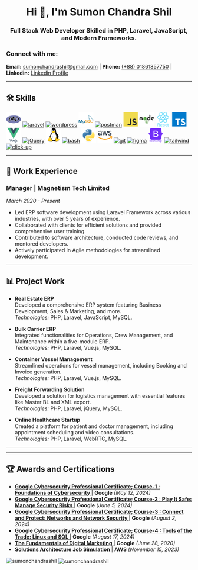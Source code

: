 <h1 align="center">Hi 👋, I'm Sumon Chandra Shil</h1>
<h3 align="center">Full Stack Web Developer Skilled in PHP, Laravel, JavaScript, and Modern Frameworks.</h3>

<h3 align="left">Connect with me:</h3>
<p align="left">
  
**Email:** [sumonchandrashil@gmail.com](mailto:sumonchandrashil@gmail.com) |
**Phone:** [(+88) 01861857750](tel:+8801861857750) |
**Linkedin:** [Linkedin Profile](https://www.linkedin.com/in/sumon-chandra-shil)

</p>

---

## 🛠 Skills
<p align="left">
  <a href="https://www.php.net" target="_blank" rel="noreferrer"><img src="https://raw.githubusercontent.com/devicons/devicon/master/icons/php/php-original.svg" alt="php" width="40" height="40"/></a>
  <a href="https://laravel.com/" target="_blank" rel="noreferrer"><img src="https://cdn.worldvectorlogo.com/logos/laravel-2.svg" alt="laravel" width="40" height="40"/></a>
  <a href="https://wordpress.com/" target="_blank" rel="noreferrer"><img src="https://www.vectorlogo.zone/logos/wordpress/wordpress-icon.svg" alt="wordpress" width="40" height="40"/></a>  
  <a href="https://www.mysql.com/" target="_blank" rel="noreferrer"><img src="https://raw.githubusercontent.com/devicons/devicon/master/icons/mysql/mysql-original-wordmark.svg" alt="mysql" width="40" height="40"/></a>    
  <a href="https://postman.com" target="_blank" rel="noreferrer"><img src="https://www.vectorlogo.zone/logos/getpostman/getpostman-icon.svg" alt="postman" width="40" height="40"/></a>  
  <a href="https://developer.mozilla.org/en-US/docs/Web/JavaScript" target="_blank" rel="noreferrer"><img src="https://raw.githubusercontent.com/devicons/devicon/master/icons/javascript/javascript-original.svg" alt="javascript" width="40" height="40"/></a>  
  <a href="https://nodejs.org" target="_blank" rel="noreferrer"><img src="https://raw.githubusercontent.com/devicons/devicon/master/icons/nodejs/nodejs-original-wordmark.svg" alt="nodejs" width="40" height="40"/></a>
  <a href="https://reactjs.org/" target="_blank" rel="noreferrer"><img src="https://raw.githubusercontent.com/devicons/devicon/master/icons/react/react-original-wordmark.svg" alt="react" width="40" height="40"/></a>
  <a href="https://www.typescriptlang.org/" target="_blank" rel="noreferrer"><img src="https://raw.githubusercontent.com/devicons/devicon/master/icons/typescript/typescript-original.svg" alt="typescript" width="40" height="40"/></a>
  <a href="https://vuejs.org/" target="_blank" rel="noreferrer"><img src="https://raw.githubusercontent.com/devicons/devicon/master/icons/vuejs/vuejs-original-wordmark.svg" alt="vuejs" width="40" height="40"/></a>
  <a href="https://jquery.com" target="_blank" rel="noreferrer"><img src="https://www.vectorlogo.zone/logos/jquery/jquery-icon.svg" alt="jQuery" width="40" height="40"/></a>  
  <a href="https://www.linux.org/" target="_blank" rel="noreferrer"><img src="https://raw.githubusercontent.com/devicons/devicon/master/icons/linux/linux-original.svg" alt="linux" width="40" height="40"/></a>
  <a href="https://www.gnu.org/software/bash/" target="_blank" rel="noreferrer"><img src="https://www.vectorlogo.zone/logos/gnu_bash/gnu_bash-icon.svg" alt="bash" width="40" height="40"/></a>
  <a href="https://www.python.org" target="_blank" rel="noreferrer"><img src="https://raw.githubusercontent.com/devicons/devicon/master/icons/python/python-original.svg" alt="python" width="40" height="40"/></a>    
  <a href="https://aws.amazon.com" target="_blank" rel="noreferrer"><img src="https://raw.githubusercontent.com/devicons/devicon/master/icons/amazonwebservices/amazonwebservices-original-wordmark.svg" alt="aws" width="40" height="40"/></a>
  <a href="https://git-scm.com/" target="_blank" rel="noreferrer"><img src="https://www.vectorlogo.zone/logos/git-scm/git-scm-icon.svg" alt="git" width="40" height="40"/></a>
  <a href="https://www.figma.com/" target="_blank" rel="noreferrer"><img src="https://www.vectorlogo.zone/logos/figma/figma-icon.svg" alt="figma" width="40" height="40"/></a>  
  <a href="https://getbootstrap.com" target="_blank" rel="noreferrer"><img src="https://raw.githubusercontent.com/devicons/devicon/master/icons/bootstrap/bootstrap-plain-wordmark.svg" alt="bootstrap" width="40" height="40"/></a>
  <a href="https://tailwindcss.com/" target="_blank" rel="noreferrer"><img src="https://www.vectorlogo.zone/logos/tailwindcss/tailwindcss-icon.svg" alt="tailwind" width="40" height="40"/></a>  
  <a href="https://clickup.com/" target="_blank" rel="noreferrer"><img src="https://www.svgrepo.com/show/331339/clickup.svg" alt="click-up" width="40" height="40"/></a>
</p>

---

## 💼 Work Experience

### Manager | Magnetism Tech Limited  
*March 2020 - Present*  
- Led ERP software development using Laravel Framework across various industries, with over 5 years of experience.
- Collaborated with clients for efficient solutions and provided comprehensive user training.
- Contributed to software architecture, conducted code reviews, and mentored developers.
- Actively participated in Agile methodologies for streamlined development.

---

## 📊 Project Work

- **Real Estate ERP**  
  Developed a comprehensive ERP system featuring Business Development, Sales & Marketing, and more.  
  *Technologies:* PHP, Laravel, JavaScript, MySQL.

- **Bulk Carrier ERP**  
  Integrated functionalities for Operations, Crew Management, and Maintenance within a five-module ERP.  
  *Technologies:* PHP, Laravel, Vue.js, MySQL.

- **Container Vessel Management**  
  Streamlined operations for vessel management, including Booking and Invoice generation.  
  *Technologies:* PHP, Laravel, Vue.js, MySQL.

- **Freight Forwarding Solution**  
  Developed a solution for logistics management with essential features like Master BL and XML export.  
  *Technologies:* PHP, Laravel, jQuery, MySQL.

- **Online Healthcare Startup**  
  Created a platform for patient and doctor management, including appointment scheduling and video consultations.  
  *Technologies:* PHP, Laravel, WebRTC, MySQL.

---

---

## 🏆 Awards and Certifications

- **<a href="https://www.coursera.org/account/accomplishments/certificate/TEM5S76FH2DP" target="_blank" rel="noreferrer"> Google Cybersecurity Professional Certificate; Course-1 : Foundations of Cybersecurity </a>** | **Google** *(May 12, 2024)*
- **<a href="https://www.coursera.org/account/accomplishments/certificate/NLKU6FRCQ3DL" target="_blank" rel="noreferrer"> Google Cybersecurity Professional Certificate; Course-2 : Play It Safe: Manage Security Risks </a>** | **Google** *(June 5, 2024)*
- **<a href="https://www.coursera.org/account/accomplishments/certificate/M6KSQMZISZRK" target="_blank" rel="noreferrer"> Google Cybersecurity Professional Certificate; Course-3 : Connect and Protect: Networks and Network Security </a>** | **Google** *(August 2, 2024)*
- **<a href="https://www.coursera.org/account/accomplishments/certificate/2CZMCZZ45SH9" target="_blank" rel="noreferrer"> Google Cybersecurity Professional Certificate; Course-4 : Tools of the Trade: Linux and SQL </a>** | **Google** *(August 17, 2024)*
- **<a href="https://skillshop.exceedlms.com/student/award/5eVSGZWWRHCm8QxfKQjeQ5Sa" target="_blank" rel="noreferrer"> The Fundamentals of Digital Marketing </a>** | **Google** *(June 28, 2020)*
- **<a href="https://forage-uploads-prod.s3.amazonaws.com/completion-certificates/AWS/kkE9HyeNcw6rwCRGw_AWS%20APAC_kvQzJaTbJpEcnTbkz_1700070643058_completion_certificate.pdf" target="_blank" rel="noreferrer"> Solutions Architecture Job Simulation </a>** | **AWS** *(November 15, 2023)*

<p><img align="left" src="https://github-readme-stats.vercel.app/api/top-langs?username=sumonchandrashil&show_icons=true&locale=en&layout=compact" alt="sumonchandrashil" /></p>

<p>&nbsp;<img align="center" src="https://github-readme-stats.vercel.app/api?username=sumonchandrashil&show_icons=true&locale=en" alt="sumonchandrashil" /></p>

